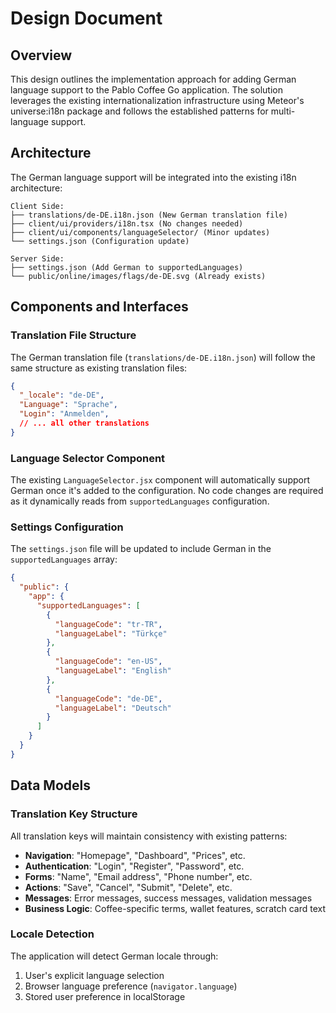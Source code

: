 # Design Document

## Overview

This design outlines the implementation approach for adding German language support to the Pablo Coffee Go application. The solution leverages the existing internationalization infrastructure using Meteor's universe:i18n package and follows the established patterns for multi-language support.

## Architecture

The German language support will be integrated into the existing i18n architecture:

```
Client Side:
├── translations/de-DE.i18n.json (New German translation file)
├── client/ui/providers/i18n.tsx (No changes needed)
├── client/ui/components/languageSelector/ (Minor updates)
└── settings.json (Configuration update)

Server Side:
├── settings.json (Add German to supportedLanguages)
└── public/online/images/flags/de-DE.svg (Already exists)
```

## Components and Interfaces

### Translation File Structure
The German translation file (`translations/de-DE.i18n.json`) will follow the same structure as existing translation files:

```json
{
  "_locale": "de-DE",
  "Language": "Sprache",
  "Login": "Anmelden",
  // ... all other translations
}
```

### Language Selector Component
The existing `LanguageSelector.jsx` component will automatically support German once it's added to the configuration. No code changes are required as it dynamically reads from `supportedLanguages` configuration.

### Settings Configuration
The `settings.json` file will be updated to include German in the `supportedLanguages` array:

```json
{
  "public": {
    "app": {
      "supportedLanguages": [
        {
          "languageCode": "tr-TR",
          "languageLabel": "Türkçe"
        },
        {
          "languageCode": "en-US",
          "languageLabel": "English"
        },
        {
          "languageCode": "de-DE",
          "languageLabel": "Deutsch"
        }
      ]
    }
  }
}
```

## Data Models

### Translation Key Structure
All translation keys will maintain consistency with existing patterns:

- **Navigation**: "Homepage", "Dashboard", "Prices", etc.
- **Authentication**: "Login", "Register", "Password", etc.
- **Forms**: "Name", "Email address", "Phone number", etc.
- **Actions**: "Save", "Cancel", "Submit", "Delete", etc.
- **Messages**: Error messages, success messages, validation messages
- **Business Logic**: Coffee-specific terms, wallet features, scratch card text

### Locale Detection
The application will detect German locale through:
1. User's explicit language selection
2. Browser language preference (`navigator.language`)
3. Stored user preference in localStorage